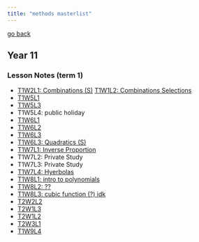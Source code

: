 ```yaml
---
title: "methods masterlist"
---
```


[go back](notes/archive/notes.md)

## Year 11

### Lesson Notes (term 1)

- [T1W2L1: Combinations (S)](notes/archive/AEold/methods/lessonnotes/T1W2L1.md)
  [T1W1L2: Combinations Selections](notes/archive/AEold/methods/lessonnotes/T1W1L2.md)
- [T1W5L1](notes/archive/AEold/methods/lessonnotes/T1W5L1.md)
- [T1W5L3](notes/archive/AEold/methods/lessonnotes/T1W5L3.md)
- T1W5L4: public holiday
- [T1W6L1](notes/archive/AEold/methods/lessonnotes/T1W6L1.md)
- [T1W6L2](notes/archive/AEold/methods/lessonnotes/T1W6L2.md)
- [T1W6L3](notes/archive/AEold/methods/lessonnotes/T1W6L3.md)
- [T1W6L3: Quadratics (S)](notes/archive/AEold/methods/lessonnotes/T1W6L4.md)
- [T1W7L1: Inverse Proportion](notes/archive/AEold/methods/lessonnotes/T1W7L1.md)
- T1W7L2: Private Study
- T1W7L3: Private Study
- [T1W7L4: Hyerbolas](notes/archive/AEold/methods/lessonnotes/T1W7L4.md)
- [T1W8L1: intro to polynomials](notes/archive/AEold/methods/lessonnotes/T1W8L1.md)
- [T1W8L2: ??](notes/archive/AEold/methods/lessonnotes/T1W8L2.md)
- [T1W8L3: cubic function (?) idk](notes/archive/AEold/methods/lessonnotes/T1W8L3.md)
- [T2W2L2](notes/archive/AEold/methods/lessonnotes/T2W2L2.md)
- [T2W1L3](notes/archive/AEold/methods/lessonnotes/T2W1L3.md)
- [T2W1L2](notes/archive/AEold/methods/lessonnotes/T2W1L2.md)
- [T2W3L1](notes/archive/AEold/methods/lessonnotes/T2W3L1.md)
- [T1W9L4](notes/archive/AEold/methods/lessonnotes/T1W9L4.md)
